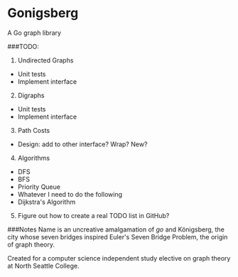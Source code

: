 Gonigsberg
==========

A Go graph library

###TODO:

1. Undirected Graphs
  * Unit tests
  * Implement interface
2. Digraphs
  * Unit tests
  * Implement interface
3. Path Costs
  * Design: add to other interface? Wrap? New?
4. Algorithms
  * DFS
  * BFS
  * Priority Queue
  * Whatever I need to do the following
  * Dijkstra's Algorithm
5. Figure out how to create a real TODO list in GitHub?

###Notes
Name is an uncreative amalgamation of *go* and Königsberg, the city whose seven bridges inspired Euler's Seven Bridge Problem, the origin of graph theory.

Created for a computer science independent study elective on graph theory at North Seattle College.